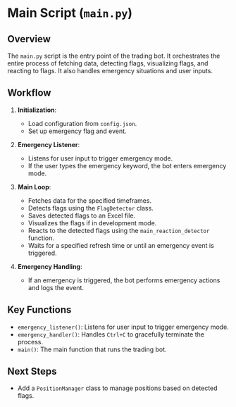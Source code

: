 # Main Script (`main.py`)

## Overview
The `main.py` script is the entry point of the trading bot. It orchestrates the entire process of fetching data, detecting flags, visualizing flags, and reacting to flags. It also handles emergency situations and user inputs.

## Workflow
1. **Initialization**:
   - Load configuration from `config.json`.
   - Set up emergency flag and event.

2. **Emergency Listener**:
   - Listens for user input to trigger emergency mode.
   - If the user types the emergency keyword, the bot enters emergency mode.

3. **Main Loop**:
   - Fetches data for the specified timeframes.
   - Detects flags using the `FlagDetector` class.
   - Saves detected flags to an Excel file.
   - Visualizes the flags if in development mode.
   - Reacts to the detected flags using the `main_reaction_detector` function.
   - Waits for a specified refresh time or until an emergency event is triggered.

4. **Emergency Handling**:
   - If an emergency is triggered, the bot performs emergency actions and logs the event.

## Key Functions
- `emergency_listener()`: Listens for user input to trigger emergency mode.
- `emergency_handler()`: Handles `Ctrl+C` to gracefully terminate the process.
- `main()`: The main function that runs the trading bot.

## Next Steps
- Add a `PositionManager` class to manage positions based on detected flags.
